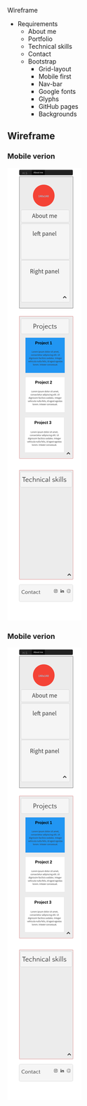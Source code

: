 

Wireframe

* Requirements
  * About me
  * Portfolio
  * Technical skills
  * Contact
  * Bootstrap
    * Grid-layout
    * Mobile first
    * Nav-bar
    * Google fonts
    * Glyphs
    * GitHub pages
    * Backgrounds



## Wireframe
### Mobile verion
![Mobile](images/Mobile.png)
### Mobile verion
![Desktop](images/Mobile.png)
